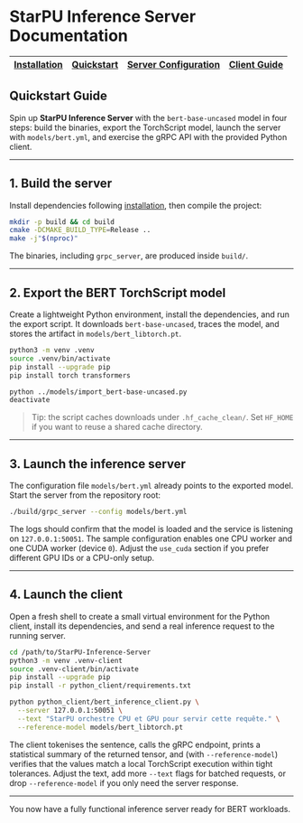 # StarPU Inference Server Documentation

| [Installation](./installation.md) | [Quickstart](./quickstart.md) | [Server Configuration](./server_guide.md) | [Client Guide](./client_guide.md) |
| --- | --- | --- | --- |

## Quickstart Guide

Spin up **StarPU Inference Server** with the `bert-base-uncased` model in four
steps: build the binaries, export the TorchScript model, launch the server with
`models/bert.yml`, and exercise the gRPC API with the provided Python client.

---

## 1. Build the server

Install dependencies following [installation](./installation.md), then compile the
project:

```bash
mkdir -p build && cd build
cmake -DCMAKE_BUILD_TYPE=Release ..
make -j"$(nproc)"
```

The binaries, including `grpc_server`, are produced inside `build/`.

---

## 2. Export the BERT TorchScript model

Create a lightweight Python environment, install the dependencies, and run the
export script. It downloads `bert-base-uncased`, traces the model, and stores
the artifact in `models/bert_libtorch.pt`.

```bash
python3 -m venv .venv
source .venv/bin/activate
pip install --upgrade pip
pip install torch transformers

python ../models/import_bert-base-uncased.py
deactivate
```

> Tip: the script caches downloads under `.hf_cache_clean/`. Set `HF_HOME` if
> you want to reuse a shared cache directory.

---

## 3. Launch the inference server

The configuration file `models/bert.yml` already points to the exported model.
Start the server from the repository root:

```bash
./build/grpc_server --config models/bert.yml
```

The logs should confirm that the model is loaded and the service is listening
on `127.0.0.1:50051`. The sample configuration enables one CPU worker and one
CUDA worker (device `0`). Adjust the `use_cuda` section if you prefer different
GPU IDs or a CPU-only setup.

---

## 4. Launch the client

Open a fresh shell to create a small virtual
environment for the Python client, install its dependencies, and send a real
inference request to the running server.

```bash
cd /path/to/StarPU-Inference-Server
python3 -m venv .venv-client
source .venv-client/bin/activate
pip install --upgrade pip
pip install -r python_client/requirements.txt

python python_client/bert_inference_client.py \
  --server 127.0.0.1:50051 \
  --text "StarPU orchestre CPU et GPU pour servir cette requête." \
  --reference-model models/bert_libtorch.pt
```

The client tokenises the sentence, calls the gRPC endpoint, prints a statistical
summary of the returned tensor, and (with `--reference-model`) verifies that the
values match a local TorchScript execution within tight tolerances. Adjust the
text, add more `--text` flags for batched requests, or drop `--reference-model`
if you only need the server response.

---

You now have a fully functional inference server ready for BERT workloads.
